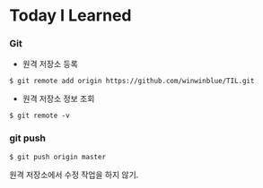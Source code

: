 # Today I Learned

### Git

- 원격 저장소 등록

```
$ git remote add origin https://github.com/winwinblue/TIL.git
```

- 원격 저장소 정보 조회

```
$ git remote -v
```

### git push


```
$ git push origin master
```

원격 저장소에서 수정 작업을 하지 않기.